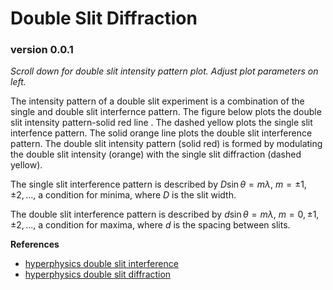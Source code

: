 # Double Slit Diffraction 
### version 0.0.1

*Scroll down for double slit intensity pattern plot. Adjust plot parameters on left.* 

The intensity pattern of a double slit experiment is a combination of the single and double slit interfernce pattern. The figure below plots the double slit intensity pattern-solid red line . The dashed yellow plots the single slit interfence pattern. The solid orange line plots the double slit interference pattern. The double slit intensity pattern (solid red) is formed by modulating the double slit intensity (orange) with the single slit diffraction (dashed yellow).

The single slit interference pattern is described by $D \sin \theta = m \lambda$, $m=\pm 1, \pm 2, ...$, a condition for minima, where $D$ is the slit width. 

The double slit interference pattern is described by $d \sin \theta = m \lambda$, $m= 0, \pm 1, \pm 2, ...$, a condition for maxima, where $d$ is the spacing between slits. 

**References**
* [hyperphysics double slit interference](http://hyperphysics.phy-astr.gsu.edu/hbase/phyopt/slits.html)
* [hyperphysics double slit diffraction](http://hyperphysics.phy-astr.gsu.edu/hbase/phyopt/dslit.html)